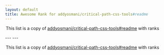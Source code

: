 ```yaml
---
layout: default
title: Awesome Rank for addyosmani/critical-path-css-tools#readme
---
```


<p align="center">
	This list is a copy of <a href="https://github.com/addyosmani/critical-path-css-tools#readme">addyosmani/critical-path-css-tools#readme</a> with ranks
</p>
---
---
<p align="center">
	This list is a copy of <a href="https://github.com/addyosmani/critical-path-css-tools#readme">addyosmani/critical-path-css-tools#readme</a> with ranks
</p>
